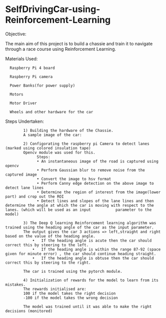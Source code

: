 # SelfDrivingCar-using-Reinforcement-Learning

Objective:

The main aim of this project is to build a chassie and train it to navigate through a race course using Reinforcement Learning.

Materials Used:

      Raspberry Pi 4 board

      Raspberry Pi camera 

      Power Banks(for power supply)

      Motors

      Motor Driver

      Wheels and other hardware for the car



Steps Undertaken:

            1) Building the hardware of the Chassie.
            A sample image of the car:

            2) Configorating the raspberry pi Camera to detect lanes (marked using colored insulation tape)
            Opencv module was used for this.
                  Steps:
                  •	An instantaneous image of the road is captured using opencv
                  •	Perform Gaussian blur to remove noise from the captured image
                  •	Convert the image to hsv format
                  •	Perform Canny edge detection on the above image to detect lane lines
                  •	Determine the region of interest from the image(lower part) and crop out the ROI
                  •	Detect lines and slopes of the lane lines and then determine the angle at which the car is moving with respect to the lanes. (which will be used as an input           parameter to the model)

            3) The Deep Q learning Reinforcement learning algorithm was trained using the heading angle of the car as the input parameter. 
            The output gives the car 3 actions => left,straight and right based on the value of the heading angle.
                •	If the heading angle is acute then the car should correct this by steering to the left.
                •	If the heading angle is within the range 87-92 (space given for minute error) , the car should continue heading straight.
                •	If the heading angle is obtuse then the car should correct this by steering to the right.

            The car is trained using the pytorch module.

            4) Initialization of rewards for the model to learn from its mistakes.
            The rewards initialised are:
            100 if the model takes the right decision 
            -100 if the model takes the wrong decision

            The model was trained until it was able to make the right decisions (monitored)






